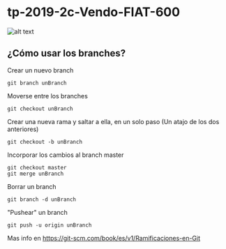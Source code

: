 # tp-2019-2c-Vendo-FIAT-600

![alt text](https://i.ibb.co/J2By3Hq/tp-operativos.png)

## ¿Cómo usar los branches? 


 Crear un nuevo branch
```
git branch unBranch
```

 Moverse entre los branches
```
git checkout unBranch
```


 Crear una nueva rama y saltar a ella, en un solo paso (Un atajo de los dos anteriores)
```
git checkout -b unBranch
```

 Incorporar los cambios al branch master
```
git checkout master
git merge unBranch
```

 Borrar un branch
```
git branch -d unBranch
```

"Pushear" un branch

```
git push -u origin unBranch
```

Mas info en https://git-scm.com/book/es/v1/Ramificaciones-en-Git
